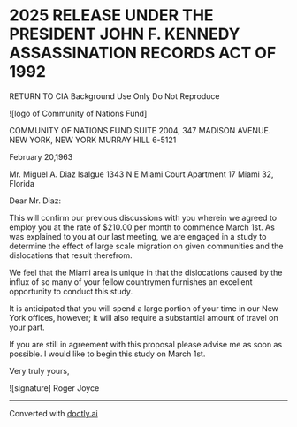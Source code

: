 # 2025 RELEASE UNDER THE PRESIDENT JOHN F. KENNEDY ASSASSINATION RECORDS ACT OF 1992

RETURN TO CIA
Background Use Only
Do Not Reproduce

![logo of Community of Nations Fund]

COMMUNITY OF NATIONS FUND
SUITE 2004, 347 MADISON AVENUE. NEW YORK, NEW YORK
MURRAY HILL 6-5121

February 20,1963

Mr. Miguel A. Diaz Isalgue
1343 N E Miami Court
Apartment 17
Miami 32, Florida

Dear Mr. Diaz:

This will confirm our previous discussions with you wherein we agreed to employ you at the rate of $210.00 per month to commence March 1st. As was explained to you at our last meeting, we are engaged in a study to determine the effect of large scale migration on given communities and the dislocations that result therefrom.

We feel that the Miami area is unique in that the dislocations caused by the influx of so many of your fellow countrymen furnishes an excellent opportunity to conduct this study.

It is anticipated that you will spend a large portion of your time in our New York offices, however; it will also require a substantial amount of travel on your part.

If you are still in agreement with this proposal please advise me as soon as possible. I would like to begin this study on March 1st.

Very truly yours,

![signature]
Roger Joyce


---
Converted with [doctly.ai](https://doctly.ai)